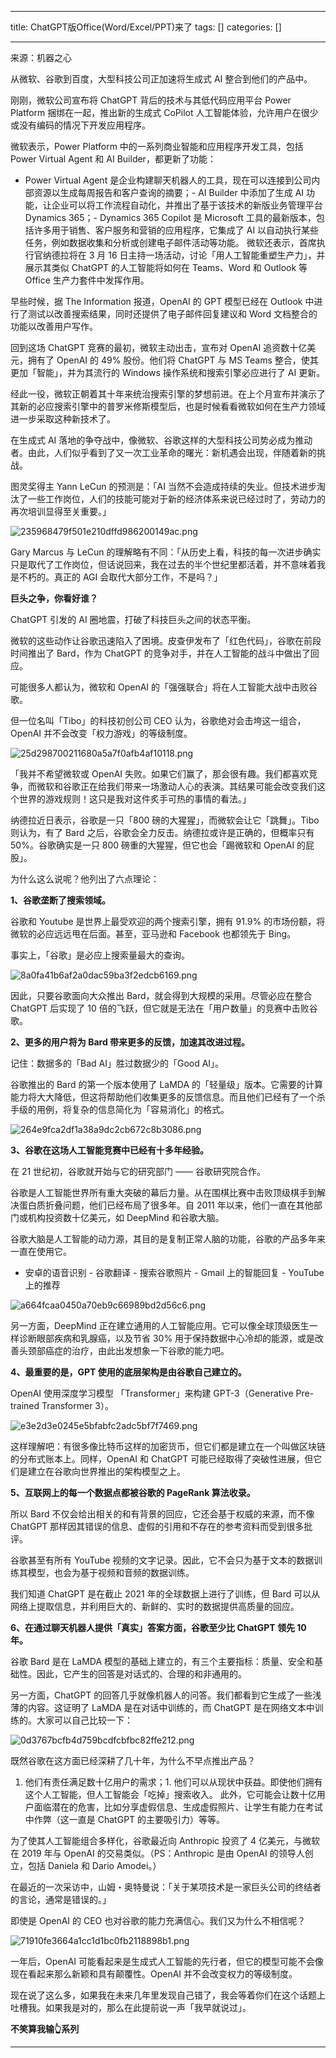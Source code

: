 
--- 
title:  ChatGPT版Office(Word/Excel/PPT)来了 
tags: []
categories: [] 

---
来源：机器之心

从微软、谷歌到百度，大型科技公司正加速将生成式 AI 整合到他们的产品中。

刚刚，微软公司宣布将 ChatGPT 背后的技术与其低代码应用平台 Power Platform 捆绑在一起，推出新的生成式 CoPilot 人工智能体验，允许用户在很少或没有编码的情况下开发应用程序。

微软表示，Power Platform 中的一系列商业智能和应用程序开发工具，包括 Power Virtual Agent 和 AI Builder，都更新了功能：
- Power Virtual Agent 是企业构建聊天机器人的工具，现在可以连接到公司内部资源以生成每周报告和客户查询的摘要；- AI Builder 中添加了生成 AI 功能，让企业可以将工作流程自动化，并推出了基于该技术的新版业务管理平台 Dynamics 365；- Dynamics 365 Copilot 是 Microsoft 工具的最新版本，包括许多用于销售、客户服务和营销的应用程序，它集成了 AI 以自动执行某些任务，例如数据收集和分析或创建电子邮件活动等功能。
微软还表示，首席执行官纳德拉将在 3 月 16 日主持一场活动，讨论「用人工智能重塑生产力」，并展示其类似 ChatGPT 的人工智能将如何在 Teams、Word 和 Outlook 等 Office 生产力套件中发挥作用。

早些时候，据 The Information 报道，OpenAI 的 GPT 模型已经在 Outlook 中进行了测试以改善搜索结果，同时还提供了电子邮件回复建议和 Word 文档整合的功能以改善用户写作。

回到这场 ChatGPT 竞赛的最初，微软主动出击，宣布对 OpenAI 追资数十亿美元，拥有了 OpenAI 的 49% 股份。他们将 ChatGPT 与 MS Teams 整合，使其更加「智能」，并为其流行的 Windows 操作系统和搜索引擎必应进行了 AI 更新。

经此一役，微软正朝着其十年来统治搜索引擎的梦想前进。在上个月宣布并演示了其新的必应搜索引擎中的普罗米修斯模型后，也是时候看看微软如何在生产力领域进一步采取这种新技术了。

在生成式 AI 落地的争夺战中，像微软、谷歌这样的大型科技公司势必成为推动者。由此，人们似乎看到了又一次工业革命的曙光：新机遇会出现，伴随着新的挑战。

图灵奖得主 Yann LeCun 的预测是：「AI 当然不会造成持续的失业。但技术进步淘汰了一些工作岗位，人们的技能可能对于新的经济体系来说已经过时了，劳动力的再次培训显得至关重要。」

<img src="https://img-blog.csdnimg.cn/img_convert/235968479f501e210dffd986200149ac.png" alt="235968479f501e210dffd986200149ac.png">

Gary Marcus 与 LeCun 的理解略有不同：「从历史上看，科技的每一次进步确实只是取代了工作岗位，但话说回来，我在过去的半个世纪里都活着，并不意味着我是不朽的。真正的 AGI 会取代大部分工作，不是吗？」

**巨头之争，你看好谁？**

ChatGPT 引发的 AI 圈地震，打破了科技巨头之间的状态平衡。

微软的这些动作让谷歌迅速陷入了困境。皮查伊发布了「红色代码」，谷歌在前段时间推出了 Bard，作为 ChatGPT 的竞争对手，并在人工智能的战斗中做出了回应。

可能很多人都认为，微软和 OpenAI 的「强强联合」将在人工智能大战中击败谷歌。

但一位名叫「Tibo」的科技初创公司 CEO 认为，谷歌绝对会击垮这一组合，OpenAI 并不会改变「权力游戏」的等级制度。

<img src="https://img-blog.csdnimg.cn/img_convert/25d298700211680a5a7f0afb4af10118.png" alt="25d298700211680a5a7f0afb4af10118.png">

「我并不希望微软或 OpenAI 失败。如果它们赢了，那会很有趣。我们都喜欢竞争，而微软和谷歌正在给我们带来一场激动人心的表演。其结果可能会改变我们这个世界的游戏规则！这只是我对这件炙手可热的事情的看法。」

纳德拉近日表示，谷歌是一只「800 磅的大猩猩」，而微软会让它「跳舞」。Tibo 则认为，有了 Bard 之后，谷歌会全力反击。纳德拉或许是正确的，但概率只有 50%。谷歌确实是一只 800 磅重的大猩猩，但它也会「踢微软和 OpenAI 的屁股」。

为什么这么说呢？他列出了六点理论：

**1、谷歌垄断了搜索领域。**

谷歌和 Youtube 是世界上最受欢迎的两个搜索引擎，拥有 91.9% 的市场份额，将微软的必应远远甩在后面。甚至，亚马逊和 Facebook 也都领先于 Bing。

事实上，「谷歌」是必应上搜索量最大的查询。

<img src="https://img-blog.csdnimg.cn/img_convert/8a0fa41b6af2a0dac59ba3f2edcb6169.png" alt="8a0fa41b6af2a0dac59ba3f2edcb6169.png">

因此，只要谷歌面向大众推出 Bard，就会得到大规模的采用。尽管必应在整合 ChatGPT 后实现了 10 倍的飞跃，但它就是无法在「用户数量」的竞赛中击败谷歌。

**2、更多的用户将为 Bard 带来更多的反馈，加速其改进过程。**

记住：数据多的「Bad AI」胜过数据少的「Good AI」。

谷歌推出的 Bard 的第一个版本使用了 LaMDA 的「轻量级」版本。它需要的计算能力将大大降低，但这将帮助他们收集更多的反馈信息。而且他们已经有了一个杀手级的用例，将复杂的信息简化为「容易消化」的格式。

<img src="https://img-blog.csdnimg.cn/img_convert/264e9fca2df1a38a9dc2cb672c8b3086.png" alt="264e9fca2df1a38a9dc2cb672c8b3086.png">

**3、谷歌在这场人工智能竞赛中已经有十多年经验。**

在 21 世纪初，谷歌就开始与它的研究部门 —— 谷歌研究院合作。

谷歌是人工智能世界所有重大突破的幕后力量。从在围棋比赛中击败顶级棋手到解决蛋白质折叠问题，他们已经布局了很多年。自 2011 年以来，他们一直在其他部门或机构投资数十亿美元，如 DeepMind 和谷歌大脑。

谷歌大脑是人工智能的动力源，其目的是复制正常人脑的功能，谷歌的产品多年来一直在使用它。
- 安卓的语音识别 - 谷歌翻译 - 搜索谷歌照片 - Gmail 上的智能回复 - YouTube 上的推荐
<img src="https://img-blog.csdnimg.cn/img_convert/a664fcaa0450a70eb9c66989bd2d56c6.png" alt="a664fcaa0450a70eb9c66989bd2d56c6.png">

另一方面，DeepMind 正在建立通用的人工智能应用。它可以像全球顶级医生一样诊断眼部疾病和乳腺癌，以及节省 30% 用于保持数据中心冷却的能源，或是改善头颈部癌症的治疗，由此出发想象一下谷歌的能力吧。

**4、最重要的是，GPT 使用的底层架构是由谷歌自己建立的。**

OpenAI 使用深度学习模型 「Transformer」来构建 GPT-3（Generative Pre-trained Transformer 3）。

<img src="https://img-blog.csdnimg.cn/img_convert/e3e2d3e0245e5bfabfc2adc5bf7f7469.png" alt="e3e2d3e0245e5bfabfc2adc5bf7f7469.png">

这样理解吧：有很多像比特币这样的加密货币，但它们都是建立在一个叫做区块链的分布式账本上。同样，OpenAI 和 ChatGPT 可能已经取得了突破性进展，但它们是建立在谷歌向世界推出的架构模型之上。

**5、互联网上的每一个数据点都被谷歌的 PageRank 算法收录。**

所以 Bard 不仅会给出相关的和有背景的回应，它还会基于权威的来源，而不像 ChatGPT 那样因其错误的信息、虚假的引用和不存在的参考资料而受到很多批评。

谷歌甚至有所有 YouTube 视频的文字记录。因此，它不会只为基于文本的数据训练其模型，也会为基于视频和音频的数据训练。

我们知道 ChatGPT 是在截止 2021 年的全球数据上进行了训练，但 Bard 可以从网络上提取信息，并利用巨大的、新鲜的、实时的数据提供高质量的回应。

**6、在通过聊天机器人提供「真实」答案方面，谷歌至少比 ChatGPT 领先 10 年。**

谷歌 Bard 是在 LaMDA 模型的基础上建立的，有三个主要指标：质量、安全和基础性。因此，它产生的回答是对话式的、合理的和非通用的。

另一方面，ChatGPT 的回答几乎就像机器人的问答。我们都看到它生成了一些浅薄的内容。这证明了 LaMDA 是在对话中训练的，而 ChatGPT 是在网络文本中训练的。大家可以自己比较一下：

<img src="https://img-blog.csdnimg.cn/img_convert/0d3767bcfb4d759bcdfcbfbc82ffe212.png" alt="0d3767bcfb4d759bcdfcbfbc82ffe212.png">

既然谷歌在这方面已经深耕了几十年，为什么不早点推出产品？
1. 他们有责任满足数十亿用户的需求；1. 他们可以从现状中获益。即使他们拥有这个人工智能，但人工智能会「吃掉」搜索收入。
此外，它可能会让数十亿用户面临潜在的危害，比如分享虚假信息、生成虚假照片、让学生有能力在考试中作弊（这一直是 ChatGPT 的主要吸引力）等等。

为了使其人工智能组合多样化，谷歌最近向 Anthropic 投资了 4 亿美元，与微软在 2019 年与 OpenAI 的交易类似。（PS：Anthropic 是由 OpenAI 的领导人创立，包括 Daniela 和 Dario Amodei。）

在最近的一次采访中，山姆・奥特曼说：「关于某项技术是一家巨头公司的终结者的言论，通常是错误的。」

即使是 OpenAI 的 CEO 也对谷歌的能力充满信心。我们又为什么不相信呢？

<img src="https://img-blog.csdnimg.cn/img_convert/71910fe3664a1cc1d1bc0fb2118898b1.png" alt="71910fe3664a1cc1d1bc0fb2118898b1.png">

一年后，OpenAI 可能看起来是生成式人工智能的先行者，但它的模型可能不会像现在看起来那么新颖和具有颠覆性。OpenAI 并不会改变权力的等级制度。

>  
  现在说了这么多，如果我在未来几年里发现自己错了，我会等着你们在这个话题上吐槽我。如果我是对的，那么在此提前说一声「我早就说过」。 
 

**不笑算我输👆系列**
- - - - - 